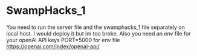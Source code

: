 ﻿# SwampHacks_1
You need to run the server file and the swamphacks_1 file separately on local host. I would deploy it but im too broke.
Also you need an env file for your openAI API keys 
PORT=5000 for env file
https://openai.com/index/openai-api/
